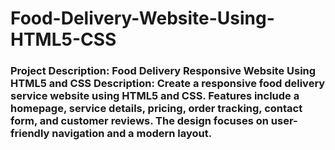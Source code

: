 # Food-Delivery-Website-Using-HTML5-CSS
### Project Description: Food Delivery Responsive Website Using HTML5 and CSS  **Description:** Create a responsive food delivery service website using HTML5 and CSS. Features include a homepage, service details, pricing, order tracking, contact form, and customer reviews. The design focuses on user-friendly navigation and a modern layout.
